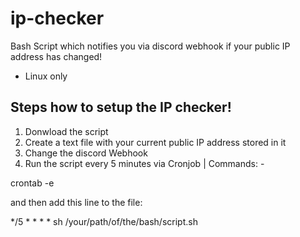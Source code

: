 # ip-checker
Bash Script which notifies you via discord webhook if your public IP address has changed!

- Linux only

## Steps how to setup the IP checker!

1. Donwload the script
2. Create a text file with your current public IP address stored in it
3. Change the discord Webhook
4. Run the script every 5 minutes via Cronjob | Commands: -

crontab -e

and then add this line to the file:

*/5 * * * * sh /your/path/of/the/bash/script.sh



